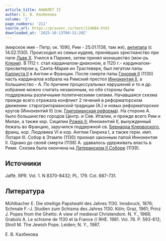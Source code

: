 ```yaml
---
article_title: АНАКЛЕТ II
author: Е. В. Казбекова
volume: '2'
page_numbers: '211'
source_url: https://pravenc.ru/text/114684.html
downloaded_at: '2025-10-13T08:32:20Z'
---
```


(мирское имя - Петр; ок. 1090, Рим - 25.01.1138, там же), [антипапа](https://pravenc.ru/text/антипапа.html) (с 14.02.1130). Происходил из семьи иудеев, принявших христианство при папе [Льве Х](<https://pravenc.ru/text/Лев Х.html>). Учился в Париже, затем принял монашество (мон-рь [Клюни](https://pravenc.ru/text/Клюни.html)). В 1112 г. стал кардиналом-диаконом, в 1120 г.- кардиналом-пресвитером ц. Санта-Мария ин Трастевере, был легатом папы [Каллиста II](<https://pravenc.ru/text/Каллиста II.html>) в Англии и Франции. После смерти папы [Гонория II](<https://pravenc.ru/text/Гонорий II.html>) (1130) часть кардиналов избрала на Римский престол [Иннокентия II](<https://pravenc.ru/text/Иннокентия II.html>), а большинство - А. По причине процессуальных нарушений и то и др. избрание можно считать незаконным, но обе стороны были поддержаны различными политическими силами. Начавшаяся схизма прежде всего отражала конфликт 2 течений в реформаторском движении: старогригорианской традиции (А.) и новых реформаторских кругов (Иннокентий II) (см. [Григорианская реформа](<https://pravenc.ru/text/Григорианская реформа.html>)). На стороне А. было большинство городов Центр. и Сев. Италии, и прежде всего Рим и Милан, а также кор. Сицилии [Рожер II;](<https://pravenc.ru/text/Рожер II .html>) Иннокентий II, вынужденный бежать во Францию, заручился поддержкой св. [Бернарда Клервоского,](<https://pravenc.ru/text/Бернарда Клервоского .html>) франц. кор. Людовика VI и кор. Англии Генриха I, а также герм. имп. Лотаря III. Собор в Этампе (1130) признал законным папой Иннокентия II. Однако до своей смерти (1138) А. удавалось удерживать власть в Риме. Схизма была окончена на [Латеранском II Соборе](<https://pravenc.ru/text/Латеранском II Соборе.html>) (1139).

## Источники

Jaffé. RPR. Vol. 1. N 8370-8432; PL. 179. Col. 687-731.

## Литература

Mühlbacher E. Die streitige Papstwahl des Jahres 1130. Innsbruck, 1876; Schmale F.-J. Studien zum Schisma des Jahres 1130. Köln; Graz, 1961; Prinz J. Popes from the Ghetto: A view of medieval Christendom. N. Y., 1968; Graboïs A. Le schisme de 1130 et la France // RHE. 1981. Vol. 76. P. 593-612; Stroll M. The Jewish Pope. Leiden; N. Y., 1987.

Е. В. Казбекова
